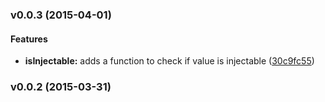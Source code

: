 <a name="v0.0.3"></a>
### v0.0.3 (2015-04-01)


#### Features

* **isInjectable:** adds a function to check if value is injectable ([30c9fc55](git@github.com:cork-labs/ng.cork.util/commit/30c9fc550e65cffbdd2145f63739382bf0570889))

<a name="v0.0.2"></a>
### v0.0.2 (2015-03-31)


